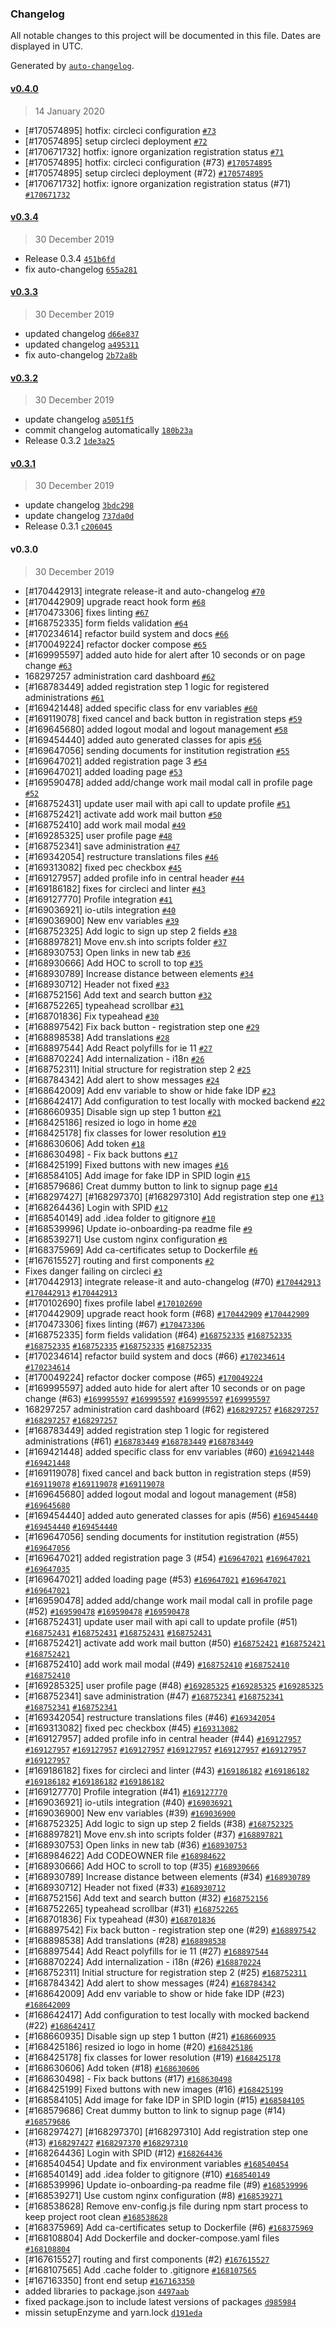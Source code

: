 ### Changelog

All notable changes to this project will be documented in this file. Dates are displayed in UTC.

Generated by [`auto-changelog`](https://github.com/CookPete/auto-changelog).

#### [v0.4.0](https://github.com/teamdigitale/io-onboarding-pa/compare/v0.3.4...v0.4.0)

> 14 January 2020

- [#170574895] hotfix: circleci configuration [`#73`](https://github.com/teamdigitale/io-onboarding-pa/pull/73)
- [#170574895] setup circleci deployment [`#72`](https://github.com/teamdigitale/io-onboarding-pa/pull/72)
- [#170671732] hotfix: ignore organization registration status [`#71`](https://github.com/teamdigitale/io-onboarding-pa/pull/71)
- [#170574895] hotfix: circleci configuration (#73) [`#170574895`](https://www.pivotaltracker.com/story/show/170574895)
- [#170574895] setup circleci deployment (#72) [`#170574895`](https://www.pivotaltracker.com/story/show/170574895)
- [#170671732] hotfix: ignore organization registration status (#71) [`#170671732`](https://www.pivotaltracker.com/story/show/170671732)

#### [v0.3.4](https://github.com/teamdigitale/io-onboarding-pa/compare/v0.3.3...v0.3.4)

> 30 December 2019

- Release 0.3.4 [`451b6fd`](https://github.com/teamdigitale/io-onboarding-pa/commit/451b6fd26e4c7e1493c5325ae3f84788ca9a3a96)
- fix auto-changelog [`655a281`](https://github.com/teamdigitale/io-onboarding-pa/commit/655a281bc842b72d50b4b2f8e23e24ede6b8899d)

#### [v0.3.3](https://github.com/teamdigitale/io-onboarding-pa/compare/v0.3.2...v0.3.3)

> 30 December 2019

- updated changelog [`d66e837`](https://github.com/teamdigitale/io-onboarding-pa/commit/d66e837141230b5901fbed486eb845256b05a5aa)
- updated changelog [`a495311`](https://github.com/teamdigitale/io-onboarding-pa/commit/a495311773d6d54ec8bd952ca32efd71e26d00f2)
- fix auto-changelog [`2b72a8b`](https://github.com/teamdigitale/io-onboarding-pa/commit/2b72a8b884fb02cc8b5916e4bf525541a02ec9cb)

#### [v0.3.2](https://github.com/teamdigitale/io-onboarding-pa/compare/v0.3.1...v0.3.2)

> 30 December 2019

- update changelog [`a5051f5`](https://github.com/teamdigitale/io-onboarding-pa/commit/a5051f5747268da0e80265815a7549941c9df1fa)
- commit changelog automatically [`180b23a`](https://github.com/teamdigitale/io-onboarding-pa/commit/180b23abda4d689d4762a0727d62991027950733)
- Release 0.3.2 [`1de3a25`](https://github.com/teamdigitale/io-onboarding-pa/commit/1de3a252af82e41858ca05a0182e13c36372e5af)

#### [v0.3.1](https://github.com/teamdigitale/io-onboarding-pa/compare/v0.3.0...v0.3.1)

> 30 December 2019

- update changelog [`3bdc298`](https://github.com/teamdigitale/io-onboarding-pa/commit/3bdc298f3b0072f59fd111f2f7dbddace6402b27)
- update changelog [`737da0d`](https://github.com/teamdigitale/io-onboarding-pa/commit/737da0d85d8ed7dddef0147460f64a27bc741d9c)
- Release 0.3.1 [`c206045`](https://github.com/teamdigitale/io-onboarding-pa/commit/c206045177e4fb3cee6b6cb4c45c5c6e77d88e2a)

#### v0.3.0

> 30 December 2019

- [#170442913] integrate release-it and auto-changelog [`#70`](https://github.com/teamdigitale/io-onboarding-pa/pull/70)
- [#170442909] upgrade react hook form [`#68`](https://github.com/teamdigitale/io-onboarding-pa/pull/68)
- [#170473306] fixes linting [`#67`](https://github.com/teamdigitale/io-onboarding-pa/pull/67)
- [#168752335] form fields validation [`#64`](https://github.com/teamdigitale/io-onboarding-pa/pull/64)
- [#170234614] refactor build system and docs [`#66`](https://github.com/teamdigitale/io-onboarding-pa/pull/66)
- [#170049224] refactor docker compose [`#65`](https://github.com/teamdigitale/io-onboarding-pa/pull/65)
- [#169995597] added auto hide for alert after 10 seconds or on page change [`#63`](https://github.com/teamdigitale/io-onboarding-pa/pull/63)
- 168297257 administration card dashboard [`#62`](https://github.com/teamdigitale/io-onboarding-pa/pull/62)
- [#168783449] added registration step 1 logic for registered administrations [`#61`](https://github.com/teamdigitale/io-onboarding-pa/pull/61)
- [#169421448] added specific class for env variables [`#60`](https://github.com/teamdigitale/io-onboarding-pa/pull/60)
- [#169119078] fixed cancel and back button in registration steps [`#59`](https://github.com/teamdigitale/io-onboarding-pa/pull/59)
- [#169645680] added logout modal and logout management [`#58`](https://github.com/teamdigitale/io-onboarding-pa/pull/58)
- [#169454440] added auto generated classes for apis [`#56`](https://github.com/teamdigitale/io-onboarding-pa/pull/56)
- [#169647056] sending documents for institution registration [`#55`](https://github.com/teamdigitale/io-onboarding-pa/pull/55)
- [#169647021] added registration page 3 [`#54`](https://github.com/teamdigitale/io-onboarding-pa/pull/54)
- [#169647021] added loading page [`#53`](https://github.com/teamdigitale/io-onboarding-pa/pull/53)
- [#169590478] added add/change work mail modal call in profile page [`#52`](https://github.com/teamdigitale/io-onboarding-pa/pull/52)
- [#168752431] update user mail with api call to update profile [`#51`](https://github.com/teamdigitale/io-onboarding-pa/pull/51)
- [#168752421] activate add work mail button [`#50`](https://github.com/teamdigitale/io-onboarding-pa/pull/50)
- [#168752410] add work mail modal [`#49`](https://github.com/teamdigitale/io-onboarding-pa/pull/49)
- [#169285325] user profile page [`#48`](https://github.com/teamdigitale/io-onboarding-pa/pull/48)
- [#168752341] save administration [`#47`](https://github.com/teamdigitale/io-onboarding-pa/pull/47)
- [#169342054] restructure translations files [`#46`](https://github.com/teamdigitale/io-onboarding-pa/pull/46)
- [#169313082] fixed pec checkbox [`#45`](https://github.com/teamdigitale/io-onboarding-pa/pull/45)
- [#169127957] added profile info in central header [`#44`](https://github.com/teamdigitale/io-onboarding-pa/pull/44)
- [#169186182] fixes for circleci and linter [`#43`](https://github.com/teamdigitale/io-onboarding-pa/pull/43)
- [#169127770] Profile integration [`#41`](https://github.com/teamdigitale/io-onboarding-pa/pull/41)
- [#169036921] io-utils integration [`#40`](https://github.com/teamdigitale/io-onboarding-pa/pull/40)
- [#169036900] New env variables [`#39`](https://github.com/teamdigitale/io-onboarding-pa/pull/39)
- [#168752325] Add logic to sign up step 2 fields [`#38`](https://github.com/teamdigitale/io-onboarding-pa/pull/38)
- [#168897821] Move env.sh into scripts folder [`#37`](https://github.com/teamdigitale/io-onboarding-pa/pull/37)
- [#168930753] Open links in new tab [`#36`](https://github.com/teamdigitale/io-onboarding-pa/pull/36)
- [#168930666] Add HOC to scroll to top [`#35`](https://github.com/teamdigitale/io-onboarding-pa/pull/35)
- [#168930789] Increase distance between elements [`#34`](https://github.com/teamdigitale/io-onboarding-pa/pull/34)
- [#168930712] Header not fixed [`#33`](https://github.com/teamdigitale/io-onboarding-pa/pull/33)
- [#168752156] Add text and search button [`#32`](https://github.com/teamdigitale/io-onboarding-pa/pull/32)
- [#168752265] typeahead scrollbar [`#31`](https://github.com/teamdigitale/io-onboarding-pa/pull/31)
- [#168701836] Fix typeahead [`#30`](https://github.com/teamdigitale/io-onboarding-pa/pull/30)
- [#168897542] Fix back button - registration step one [`#29`](https://github.com/teamdigitale/io-onboarding-pa/pull/29)
- [#168898538] Add translations [`#28`](https://github.com/teamdigitale/io-onboarding-pa/pull/28)
- [#168897544] Add React polyfills for ie 11 [`#27`](https://github.com/teamdigitale/io-onboarding-pa/pull/27)
- [#168870224] Add internalization - i18n [`#26`](https://github.com/teamdigitale/io-onboarding-pa/pull/26)
- [#168752311] Initial structure for registration step 2 [`#25`](https://github.com/teamdigitale/io-onboarding-pa/pull/25)
- [#168784342] Add alert to show messages [`#24`](https://github.com/teamdigitale/io-onboarding-pa/pull/24)
- [#168642009] Add env variable to show or hide fake IDP [`#23`](https://github.com/teamdigitale/io-onboarding-pa/pull/23)
- [#168642417] Add configuration to test locally with mocked backend [`#22`](https://github.com/teamdigitale/io-onboarding-pa/pull/22)
- [#168660935] Disable sign up step 1 button [`#21`](https://github.com/teamdigitale/io-onboarding-pa/pull/21)
- [#168425186] resized io logo in home [`#20`](https://github.com/teamdigitale/io-onboarding-pa/pull/20)
- [#168425178] fix classes for lower resolution [`#19`](https://github.com/teamdigitale/io-onboarding-pa/pull/19)
- [#168630606] Add token [`#18`](https://github.com/teamdigitale/io-onboarding-pa/pull/18)
- [#168630498] - Fix back buttons [`#17`](https://github.com/teamdigitale/io-onboarding-pa/pull/17)
- [#168425199] Fixed buttons with new images [`#16`](https://github.com/teamdigitale/io-onboarding-pa/pull/16)
- [#168584105] Add image for fake IDP in SPID login [`#15`](https://github.com/teamdigitale/io-onboarding-pa/pull/15)
- [#168579686] Creat dummy button to link to signup page [`#14`](https://github.com/teamdigitale/io-onboarding-pa/pull/14)
- [#168297427] [#168297370] [#168297310] Add registration step one [`#13`](https://github.com/teamdigitale/io-onboarding-pa/pull/13)
- [#168264436] Login with SPID [`#12`](https://github.com/teamdigitale/io-onboarding-pa/pull/12)
- [#168540149] add .idea folder to gitignore [`#10`](https://github.com/teamdigitale/io-onboarding-pa/pull/10)
- [#168539996] Update io-onboarding-pa readme file [`#9`](https://github.com/teamdigitale/io-onboarding-pa/pull/9)
- [#168539271] Use custom nginx configuration [`#8`](https://github.com/teamdigitale/io-onboarding-pa/pull/8)
- [#168375969] Add ca-certificates setup to Dockerfile [`#6`](https://github.com/teamdigitale/io-onboarding-pa/pull/6)
- [#167615527] routing and first components [`#2`](https://github.com/teamdigitale/io-onboarding-pa/pull/2)
- Fixes danger failing on circleci [`#3`](https://github.com/teamdigitale/io-onboarding-pa/pull/3)
- [#170442913] integrate release-it and auto-changelog (#70) [`#170442913`](https://www.pivotaltracker.com/story/show/170442913) [`#170442913`](https://www.pivotaltracker.com/story/show/170442913) [`#170442913`](https://www.pivotaltracker.com/story/show/170442913)
- [#170102690] fixes profile label [`#170102690`](https://www.pivotaltracker.com/story/show/170102690)
- [#170442909] upgrade react hook form (#68) [`#170442909`](https://www.pivotaltracker.com/story/show/170442909) [`#170442909`](https://www.pivotaltracker.com/story/show/170442909)
- [#170473306] fixes linting (#67) [`#170473306`](https://www.pivotaltracker.com/story/show/170473306)
- [#168752335] form fields validation (#64) [`#168752335`](https://www.pivotaltracker.com/story/show/168752335) [`#168752335`](https://www.pivotaltracker.com/story/show/168752335) [`#168752335`](https://www.pivotaltracker.com/story/show/168752335) [`#168752335`](https://www.pivotaltracker.com/story/show/168752335) [`#168752335`](https://www.pivotaltracker.com/story/show/168752335) [`#168752335`](https://www.pivotaltracker.com/story/show/168752335)
- [#170234614] refactor build system and docs (#66) [`#170234614`](https://www.pivotaltracker.com/story/show/170234614) [`#170234614`](https://www.pivotaltracker.com/story/show/170234614)
- [#170049224] refactor docker compose (#65) [`#170049224`](https://www.pivotaltracker.com/story/show/170049224)
- [#169995597] added auto hide for alert after 10 seconds or on page change (#63) [`#169995597`](https://www.pivotaltracker.com/story/show/169995597) [`#169995597`](https://www.pivotaltracker.com/story/show/169995597) [`#169995597`](https://www.pivotaltracker.com/story/show/169995597) [`#169995597`](https://www.pivotaltracker.com/story/show/169995597)
- 168297257 administration card dashboard (#62) [`#168297257`](https://www.pivotaltracker.com/story/show/168297257) [`#168297257`](https://www.pivotaltracker.com/story/show/168297257) [`#168297257`](https://www.pivotaltracker.com/story/show/168297257) [`#168297257`](https://www.pivotaltracker.com/story/show/168297257)
- [#168783449] added registration step 1 logic for registered administrations (#61) [`#168783449`](https://www.pivotaltracker.com/story/show/168783449) [`#168783449`](https://www.pivotaltracker.com/story/show/168783449) [`#168783449`](https://www.pivotaltracker.com/story/show/168783449)
- [#169421448] added specific class for env variables (#60) [`#169421448`](https://www.pivotaltracker.com/story/show/169421448) [`#169421448`](https://www.pivotaltracker.com/story/show/169421448)
- [#169119078] fixed cancel and back button in registration steps (#59) [`#169119078`](https://www.pivotaltracker.com/story/show/169119078) [`#169119078`](https://www.pivotaltracker.com/story/show/169119078) [`#169119078`](https://www.pivotaltracker.com/story/show/169119078)
- [#169645680] added logout modal and logout management (#58) [`#169645680`](https://www.pivotaltracker.com/story/show/169645680)
- [#169454440] added auto generated classes for apis (#56) [`#169454440`](https://www.pivotaltracker.com/story/show/169454440) [`#169454440`](https://www.pivotaltracker.com/story/show/169454440) [`#169454440`](https://www.pivotaltracker.com/story/show/169454440)
- [#169647056] sending documents for institution registration (#55) [`#169647056`](https://www.pivotaltracker.com/story/show/169647056)
- [#169647021] added registration page 3 (#54) [`#169647021`](https://www.pivotaltracker.com/story/show/169647021) [`#169647021`](https://www.pivotaltracker.com/story/show/169647021) [`#169647035`](https://www.pivotaltracker.com/story/show/169647035)
- [#169647021] added loading page (#53) [`#169647021`](https://www.pivotaltracker.com/story/show/169647021) [`#169647021`](https://www.pivotaltracker.com/story/show/169647021) [`#169647021`](https://www.pivotaltracker.com/story/show/169647021)
- [#169590478] added add/change work mail modal call in profile page (#52) [`#169590478`](https://www.pivotaltracker.com/story/show/169590478) [`#169590478`](https://www.pivotaltracker.com/story/show/169590478) [`#169590478`](https://www.pivotaltracker.com/story/show/169590478)
- [#168752431] update user mail with api call to update profile (#51) [`#168752431`](https://www.pivotaltracker.com/story/show/168752431) [`#168752431`](https://www.pivotaltracker.com/story/show/168752431) [`#168752431`](https://www.pivotaltracker.com/story/show/168752431) [`#168752431`](https://www.pivotaltracker.com/story/show/168752431)
- [#168752421] activate add work mail button (#50) [`#168752421`](https://www.pivotaltracker.com/story/show/168752421) [`#168752421`](https://www.pivotaltracker.com/story/show/168752421) [`#168752421`](https://www.pivotaltracker.com/story/show/168752421)
- [#168752410] add work mail modal (#49) [`#168752410`](https://www.pivotaltracker.com/story/show/168752410) [`#168752410`](https://www.pivotaltracker.com/story/show/168752410) [`#168752410`](https://www.pivotaltracker.com/story/show/168752410)
- [#169285325] user profile page (#48) [`#169285325`](https://www.pivotaltracker.com/story/show/169285325) [`#169285325`](https://www.pivotaltracker.com/story/show/169285325) [`#169285325`](https://www.pivotaltracker.com/story/show/169285325)
- [#168752341] save administration (#47) [`#168752341`](https://www.pivotaltracker.com/story/show/168752341) [`#168752341`](https://www.pivotaltracker.com/story/show/168752341) [`#168752341`](https://www.pivotaltracker.com/story/show/168752341) [`#168752341`](https://www.pivotaltracker.com/story/show/168752341)
- [#169342054] restructure translations files (#46) [`#169342054`](https://www.pivotaltracker.com/story/show/169342054)
- [#169313082] fixed pec checkbox (#45) [`#169313082`](https://www.pivotaltracker.com/story/show/169313082)
- [#169127957] added profile info in central header (#44) [`#169127957`](https://www.pivotaltracker.com/story/show/169127957) [`#169127957`](https://www.pivotaltracker.com/story/show/169127957) [`#169127957`](https://www.pivotaltracker.com/story/show/169127957) [`#169127957`](https://www.pivotaltracker.com/story/show/169127957) [`#169127957`](https://www.pivotaltracker.com/story/show/169127957) [`#169127957`](https://www.pivotaltracker.com/story/show/169127957) [`#169127957`](https://www.pivotaltracker.com/story/show/169127957) [`#169127957`](https://www.pivotaltracker.com/story/show/169127957)
- [#169186182] fixes for circleci and linter (#43) [`#169186182`](https://www.pivotaltracker.com/story/show/169186182) [`#169186182`](https://www.pivotaltracker.com/story/show/169186182) [`#169186182`](https://www.pivotaltracker.com/story/show/169186182) [`#169186182`](https://www.pivotaltracker.com/story/show/169186182) [`#169186182`](https://www.pivotaltracker.com/story/show/169186182)
- [#169127770] Profile integration (#41) [`#169127770`](https://www.pivotaltracker.com/story/show/169127770)
- [#169036921] io-utils integration (#40) [`#169036921`](https://www.pivotaltracker.com/story/show/169036921)
- [#169036900] New env variables (#39) [`#169036900`](https://www.pivotaltracker.com/story/show/169036900)
- [#168752325] Add logic to sign up step 2 fields (#38) [`#168752325`](https://www.pivotaltracker.com/story/show/168752325)
- [#168897821] Move env.sh into scripts folder (#37) [`#168897821`](https://www.pivotaltracker.com/story/show/168897821)
- [#168930753] Open links in new tab (#36) [`#168930753`](https://www.pivotaltracker.com/story/show/168930753)
- [#168984622] Add CODEOWNER file [`#168984622`](https://www.pivotaltracker.com/story/show/168984622)
- [#168930666] Add HOC to scroll to top (#35) [`#168930666`](https://www.pivotaltracker.com/story/show/168930666)
- [#168930789] Increase distance between elements (#34) [`#168930789`](https://www.pivotaltracker.com/story/show/168930789)
- [#168930712] Header not fixed (#33) [`#168930712`](https://www.pivotaltracker.com/story/show/168930712)
- [#168752156] Add text and search button (#32) [`#168752156`](https://www.pivotaltracker.com/story/show/168752156)
- [#168752265] typeahead scrollbar (#31) [`#168752265`](https://www.pivotaltracker.com/story/show/168752265)
- [#168701836] Fix typeahead (#30) [`#168701836`](https://www.pivotaltracker.com/story/show/168701836)
- [#168897542] Fix back button - registration step one (#29) [`#168897542`](https://www.pivotaltracker.com/story/show/168897542)
- [#168898538] Add translations (#28) [`#168898538`](https://www.pivotaltracker.com/story/show/168898538)
- [#168897544] Add React polyfills for ie 11 (#27) [`#168897544`](https://www.pivotaltracker.com/story/show/168897544)
- [#168870224] Add internalization - i18n (#26) [`#168870224`](https://www.pivotaltracker.com/story/show/168870224)
- [#168752311] Initial structure for registration step 2 (#25) [`#168752311`](https://www.pivotaltracker.com/story/show/168752311)
- [#168784342] Add alert to show messages (#24) [`#168784342`](https://www.pivotaltracker.com/story/show/168784342)
- [#168642009] Add env variable to show or hide fake IDP (#23) [`#168642009`](https://www.pivotaltracker.com/story/show/168642009)
- [#168642417] Add configuration to test locally with mocked backend (#22) [`#168642417`](https://www.pivotaltracker.com/story/show/168642417)
- [#168660935] Disable sign up step 1 button (#21) [`#168660935`](https://www.pivotaltracker.com/story/show/168660935)
- [#168425186] resized io logo in home (#20) [`#168425186`](https://www.pivotaltracker.com/story/show/168425186)
- [#168425178] fix classes for lower resolution (#19) [`#168425178`](https://www.pivotaltracker.com/story/show/168425178)
- [#168630606] Add token (#18) [`#168630606`](https://www.pivotaltracker.com/story/show/168630606)
- [#168630498] - Fix back buttons (#17) [`#168630498`](https://www.pivotaltracker.com/story/show/168630498)
- [#168425199] Fixed buttons with new images (#16) [`#168425199`](https://www.pivotaltracker.com/story/show/168425199)
- [#168584105] Add image for fake IDP in SPID login (#15) [`#168584105`](https://www.pivotaltracker.com/story/show/168584105)
- [#168579686] Creat dummy button to link to signup page (#14) [`#168579686`](https://www.pivotaltracker.com/story/show/168579686)
- [#168297427] [#168297370] [#168297310] Add registration step one (#13) [`#168297427`](https://www.pivotaltracker.com/story/show/168297427) [`#168297370`](https://www.pivotaltracker.com/story/show/168297370) [`#168297310`](https://www.pivotaltracker.com/story/show/168297310)
- [#168264436] Login with SPID (#12) [`#168264436`](https://www.pivotaltracker.com/story/show/168264436)
- [#168540454] Update and fix environment variables [`#168540454`](https://www.pivotaltracker.com/story/show/168540454)
- [#168540149] add .idea folder to gitignore (#10) [`#168540149`](https://www.pivotaltracker.com/story/show/168540149)
- [#168539996] Update io-onboarding-pa readme file (#9) [`#168539996`](https://www.pivotaltracker.com/story/show/168539996)
- [#168539271] Use custom nginx configuration (#8) [`#168539271`](https://www.pivotaltracker.com/story/show/168539271)
- [#168538628] Remove env-config.js file during npm start process to keep project root clean [`#168538628`](https://www.pivotaltracker.com/story/show/168538628)
- [#168375969] Add ca-certificates setup to Dockerfile (#6) [`#168375969`](https://www.pivotaltracker.com/story/show/168375969)
- [#168108804] Add Dockerfile and docker-compose.yaml files [`#168108804`](https://www.pivotaltracker.com/story/show/168108804)
- [#167615527] routing and first components (#2) [`#167615527`](https://www.pivotaltracker.com/story/show/167615527)
- [#168107565] Add .cache folder to .gitignore [`#168107565`](https://www.pivotaltracker.com/story/show/168107565)
- [#167163350] front end setup [`#167163350`](https://www.pivotaltracker.com/story/show/167163350)
- added libraries to package.json [`4497aab`](https://github.com/teamdigitale/io-onboarding-pa/commit/4497aabc39d6bcae9f4d62bca9cbb96714727dc2)
- fixed package.json to include latest versions of packages [`d985984`](https://github.com/teamdigitale/io-onboarding-pa/commit/d9859845adec96905f8273c5b3797577c4105126)
- missin setupEnzyme and yarn.lock [`d191eda`](https://github.com/teamdigitale/io-onboarding-pa/commit/d191eda70672d12ade9086389db7a954fce0f5c7)
